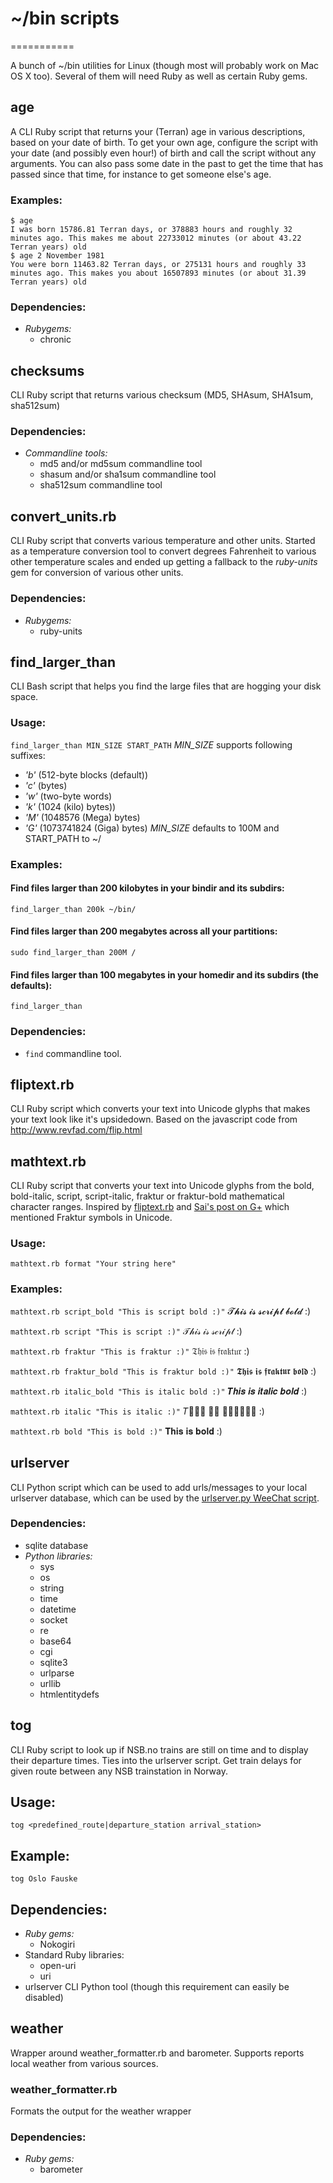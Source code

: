 # ~/bin scripts
===========

A bunch of ~/bin utilities for Linux (though most will probably work on Mac OS X too).
Several of them will need Ruby as well as certain Ruby gems.

## age
A CLI Ruby script that returns your (Terran) age in various descriptions, based on your date of birth.
To get your own age, configure the script with your date (and possibly even hour!) of birth and call the script without any arguments.
You can also pass some date in the past to get the time that has passed since that time, for instance to get someone else's age.

### Examples:
````
$ age
I was born 15786.81 Terran days, or 378883 hours and roughly 32 minutes ago. This makes me about 22733012 minutes (or about 43.22 Terran years) old
$ age 2 November 1981
You were born 11463.82 Terran days, or 275131 hours and roughly 33 minutes ago. This makes you about 16507893 minutes (or about 31.39 Terran years) old
````

### Dependencies:
- *Rubygems:*
  - chronic

## checksums
CLI Ruby script that returns various checksum (MD5, SHAsum, SHA1sum, sha512sum)

### Dependencies:
- *Commandline tools:*
  - md5 and/or md5sum commandline tool
  - shasum and/or sha1sum commandline tool
  - sha512sum commandline tool

## convert_units.rb
CLI Ruby script that converts various temperature and other units.
Started as a temperature conversion tool to convert degrees Fahrenheit to various other temperature scales and ended up getting a fallback to the *ruby-units* gem for conversion of various other units.

### Dependencies:
- *Rubygems:*
  - ruby-units

## find_larger_than
CLI Bash script that helps you find the large files that are hogging your disk space.

### Usage:
`find_larger_than MIN_SIZE START_PATH`
*MIN_SIZE* supports following suffixes: 
- _'b'_ (512-byte blocks (default))
- _'c'_ (bytes)
- _'w'_ (two-byte words)
- _'k'_ (1024 (kilo) bytes))
- _'M'_ (1048576 (Mega) bytes)
- _'G'_ (1073741824 (Giga) bytes)
*MIN_SIZE* defaults to 100M and START_PATH to ~/

### Examples:
#### Find files larger than 200 kilobytes in your bindir and its subdirs:
`find_larger_than 200k ~/bin/`
#### Find files larger than 200 megabytes across all your partitions:
`sudo find_larger_than 200M /`
#### Find files larger than 100 megabytes in your homedir and its subdirs (the defaults):
`find_larger_than`

### Dependencies:
- `find` commandline tool.

## fliptext.rb
CLI Ruby script which converts your text into Unicode glyphs that makes your text look like it's upsidedown.
Based on the javascript code from http://www.revfad.com/flip.html

## mathtext.rb
CLI Ruby script that converts your text into Unicode glyphs from the bold, bold-italic, script, script-italic, fraktur or fraktur-bold mathematical character ranges.
Inspired by [fliptext.rb](https://gist.github.com/FiXato/525297) and [Sai's post on G+](https://plus.google.com/u/0/103112149634414554669/posts/V7zxyRYg2EB) which mentioned Fraktur symbols in Unicode.

### Usage:
`mathtext.rb format "Your string here"`

### Examples:
`mathtext.rb script_bold "This is script bold :)"`
𝓣𝓱𝓲𝓼 𝓲𝓼 𝓼𝓬𝓻𝓲𝓹𝓽 𝓫𝓸𝓵𝓭 :)

`mathtext.rb script "This is script :)"`
𝒯𝒽𝒾𝓈 𝒾𝓈 𝓈𝒸𝓇𝒾𝓅𝓉 :)

`mathtext.rb fraktur "This is fraktur :)"`
𝔗𝔥𝔦𝔰 𝔦𝔰 𝔣𝔯𝔞𝔨𝔱𝔲𝔯 :)

`mathtext.rb fraktur_bold "This is fraktur bold :)"`
𝕿𝖍𝖎𝖘 𝖎𝖘 𝖋𝖗𝖆𝖐𝖙𝖚𝖗 𝖇𝖔𝖑𝖉 :)

`mathtext.rb italic_bold "This is italic bold :)"`
𝑻𝒉𝒊𝒔 𝒊𝒔 𝒊𝒕𝒂𝒍𝒊𝒄 𝒃𝒐𝒍𝒅 :)

`mathtext.rb italic "This is italic :)"`
𝑇𝑕𝑖𝑠 𝑖𝑠 𝑖𝑡𝑎𝑙𝑖𝑐 :)

`mathtext.rb bold "This is bold :)"`
𝐓𝐡𝐢𝐬 𝐢𝐬 𝐛𝐨𝐥𝐝 :)

## urlserver
CLI Python script which can be used to add urls/messages to your local urlserver database, which can be used by the [urlserver.py WeeChat script](https://github.com/torhve/weechat-urls).

### Dependencies:
- sqlite database
- *Python libraries:*
  - sys
  - os
  - string
  - time
  - datetime
  - socket
  - re
  - base64
  - cgi
  - sqlite3
  - urlparse
  - urllib
  - htmlentitydefs



## tog
CLI Ruby script to look up if NSB.no trains are still on time and to display their departure times. Ties into the urlserver script.
Get train delays for given route between any NSB trainstation in Norway.

## Usage:
`tog <predefined_route|departure_station arrival_station>`

## Example:
`tog Oslo Fauske`

## Dependencies:
- *Ruby gems:*
  - Nokogiri
- Standard Ruby libraries:
  - open-uri
  - uri
- urlserver CLI Python tool (though this requirement can easily be disabled)


## weather
Wrapper around weather_formatter.rb and barometer. Supports reports local weather from various sources.

### weather_formatter.rb
Formats the output for the weather wrapper
### Dependencies:
- *Ruby gems:*
  - barometer
